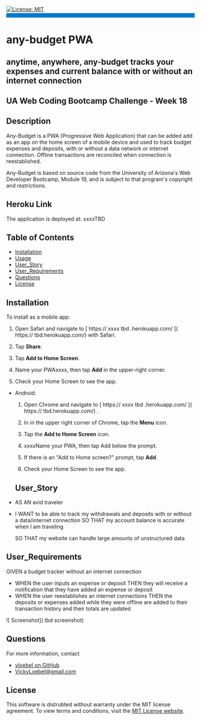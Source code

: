 
  [![License: MIT](https://img.shields.io/badge/License-MIT-yellow.svg)](https://opensource.org/licenses/MIT)  
  ![banner](./assets/rm-banner.jpg)
  # any-budget PWA
  ## anytime, anywhere, any-budget tracks your expenses and current balance with or without an internet connection
  ## UA Web Coding Bootcamp Challenge - Week 18
  
  ## Description  
  Any-Budget is a PWA (Progressive Web Application) that can be added add as an app on the home screen of a mobile device and used to track budget expenses and deposits, with or without a data network or internet connection. Offline transactions are reconciled when connection is reestablished.  

  Any-Budget is based on source code from the University of Arizona's Web Developer Bootcamp, Module 19, and is subject to that program's copyright and restrictions.

  ## Heroku Link
  The application is deployed at: xxxxTBD
  
  ## Table of Contents  
  * [Installation](#Installation)  
  * [Usage](#Usage) 
  * [User_Story](#User_Story)  
  * [User_Requirements](#User_Requirements)  
  * [Questions](#Questions)    
  * [License](#License)
  ## Installation  
  To install as a mobile app: 
  
  1. Open Safari and navigate to [ https:// xxxx tbd .herokuapp.com/ ]( https:// tbd.herokuapp.com/) with Safari.

  2. Tap  **Share**.

  3. Tap **Add to Home Screen**.

  4. Name your PWAxxxx, then tap **Add** in the upper-right corner.

  5. Check your Home Screen to see the app.

* Android:

  1. Open Chrome and navigate to [ https:// xxxx tbd .herokuapp.com/ ]( https:// tbd.herokuapp.com/) .

  2. In in the upper right corner of Chrome, tap the **Menu** icon.

  3. Tap the **Add to Home Screen** icon.

  4. xxxxName your PWA, then tap Add below the prompt.

  5. If there is an "Add to Home screen?" prompt, tap **Add**.

  6. Check your Home Screen to see the app.  


  ## User_Story 
 * AS AN avid traveler
 * I WANT to be able to track my withdrawals and deposits with or without a data/internet connection 
   SO THAT my account balance is accurate when I am traveling 

   SO THAT my website can handle large amounts of unstructured data
  ## User_Requirements
  GIVEN a budget tracker without an internet connection  
  * WHEN the user inputs an expense or deposit
    THEN they will receive a notification that they have added an expense or deposit  
  * WHEN the user reestablishes an internet connections
    THEN the deposits or expenses added while they were offline are added to their transaction history and their totals are updated
 
  ![ Screenshot]( tbd screenshot)

  ## Questions
  For more information, contact  
  * [vloebel on GitHub](https://github.com/vloebel)  
  * [VickyLoebel@gmail.com](mailto:VickyLoebel@gmail.com)
  ## License
  This software is distrubted without warranty under the MIT license agreement. To view terms and conditions, visit the [MIT License website](https://opensource.org/licenses/MIT).
      

